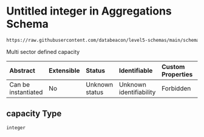 # Untitled integer in Aggregations Schema

```txt
https://raw.githubusercontent.com/databeacon/level5-schemas/main/schemas/rest/aggregations.schema.json#/properties/multisectors/items/properties/capacity
```

Multi sector defined capacity

| Abstract            | Extensible | Status         | Identifiable            | Custom Properties | Additional Properties | Access Restrictions | Defined In                                                                                   |
| :------------------ | :--------- | :------------- | :---------------------- | :---------------- | :-------------------- | :------------------ | :------------------------------------------------------------------------------------------- |
| Can be instantiated | No         | Unknown status | Unknown identifiability | Forbidden         | Allowed               | none                | [aggregations.schema.json\*](../../out/rest/aggregations.schema.json "open original schema") |

## capacity Type

`integer`
